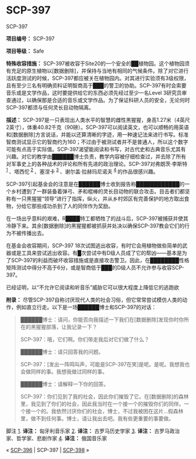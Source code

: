 # SCP-397
                        




SCP-397



**项目编号：** SCP-397

**项目等级：**  Safe

**特殊收容措施：** SCP-397被收容于Site20的一个安全的██植物园。这个植物园须有充足的原生植物以[数据删除]，并保持与当地有相同的气候条件。除了对它进行活跃度测试的时候，SCP-397都应被关在植物园内。对其进行实验须有3级权限，且有至少三名有明确资料证明智商高于███的警卫的协助。SCP-397有时会索要音乐或是文学作品，这时要提供给它的东西必须先经过至少一名Level 3研究员审查通过，以确保那是合适的音乐或文学作品。为了保证科研人员的安全，无论何时SCP-397都须与任何灵长目动物隔离。

**描述：** SCP-397是一只表现出人类水平的智慧的雌性黑猩猩，身高1.27米（4英尺2英寸），体重40.82千克（90磅）。SCP-397可以阅读英文，也可以顺畅的用英语和[数据删除]方言说话，并能以还算清晰的字迹，用一种速记法来进行书写。标准智商测试显示它的智商约为160；不过由于被测试者并不是普通人，所以这个数字可能有点高于实际值。SCP-397渴望能阅读和书写，对古代史和古典音乐尤其有兴趣。对它的教学由██████博士负责，教学内容被仔细检查过，并去除了所有对军事史上的各种战术的评论和所有先进的政治理论。SCP-397对弗朗茨·李斯特<sup class='footnoteref'>
 <a shape='rect' class='footnoteref' id='footnoteref-1' href='javascript:;' onclick='WIKIDOT.page.utils.scrollToReference(&apos;footnote-1&apos;)'>1</a>
</sup>、塔西佗<sup class='footnoteref'>
 <a shape='rect' class='footnoteref' id='footnoteref-2' href='javascript:;' onclick='WIKIDOT.page.utils.scrollToReference(&apos;footnote-2&apos;)'>2</a>
</sup>、塞涅卡<sup class='footnoteref'>
 <a shape='rect' class='footnoteref' id='footnoteref-3' href='javascript:;' onclick='WIKIDOT.page.utils.scrollToReference(&apos;footnote-3&apos;)'>3</a>
</sup>、谢尔盖·拉赫玛尼诺夫<sup class='footnoteref'>
 <a shape='rect' class='footnoteref' id='footnoteref-4' href='javascript:;' onclick='WIKIDOT.page.utils.scrollToReference(&apos;footnote-4&apos;)'>4</a>
</sup>的作品很感兴趣。

SCP-397引起基金会的注意是在██████博士收到报告称████████████的一个乡村遭到了一群装备着弹弓、矛和棍棒的灵长目动物的联合攻击。目击者们都坚称有一只黑猩猩“领导”进行了指挥，纵火，并从乡村郊区有完善保护的地方取出食物，分给它那些成功杀到了人的同伴作为奖励。

在一场出乎意料的艰难，R████特工都牺牲了的战斗后，SCP-397被捕获并使其冷静下来。其余[数据删除]的黑猩猩都被抓获并处决以确保SCP-397教会它们的行为不被传播出去。

在基金会收容期间，SCP-397 18次试图逃出收容，有时它会用植物做些简单的武器或是工具来尝试逃出收容。有█次尝试中有D级人员成了它的帮凶——基本是为了SCP-397的利益而破坏收容措施或是直接攻击警卫。因此，在████████性格矩阵测试中得分不高于6分，或是智商低于███的D级人员不允许参与收容SCP-397。

已经证明，以“不允许它阅读和听音乐”威胁它可以很大程度上降低它的逃跑欲

**附录：** 尽管SCP-397自称讨厌现代人类的社会习俗，但它常常尝试模仿人类的动作，例如直立行走。以下是一场██████博士和SCP-397的对话：


> ██████博士：请问，你能否向我描述一下我们在[数据删除]发现你时你所在的黑猩猩部落，让我记录一下？
> 
> SCP-397：哦，它们啊。你们带走我后对它们做了什么？
> 
> ██████博士：请只回答我的问题。
> 
> SCP-397：[发出一阵鸣叫声，可能是SCP-397在笑]是呢。是呢。我想我也会做同样的事。我想我做过同样的事。
> 
> ██████博士：请解释一下你的回答。
> 
> SCP-397：你们见到了我的社会，因此你们摧毁了它。在[数据删除]的森林里，我见到了你们的社会，因此我当时在一个接一个的摧毁你们的同伴。一个接一个的。我依然讨厌你们的社会，博士，不过我被困在这片…假森林里，做不到任何事。博士，请让我出去吧。我有些更重要的事要做。
> 


脚注
<a shape='rect' href='javascript:;' onclick='WIKIDOT.page.utils.scrollToReference(&apos;footnoteref-1&apos;)'>1</a>. **译注：** 匈牙利音乐家
<a shape='rect' href='javascript:;' onclick='WIKIDOT.page.utils.scrollToReference(&apos;footnoteref-2&apos;)'>2</a>. **译注：** 古罗马历史学家
<a shape='rect' href='javascript:;' onclick='WIKIDOT.page.utils.scrollToReference(&apos;footnoteref-3&apos;)'>3</a>. **译注：** 古罗马政治家、哲学家、悲剧作家
<a shape='rect' href='javascript:;' onclick='WIKIDOT.page.utils.scrollToReference(&apos;footnoteref-4&apos;)'>4</a>. **译注：** 俄国音乐家



« [SCP-396](/scp-396) | SCP-397 | [SCP-398](/scp-398) »





                    